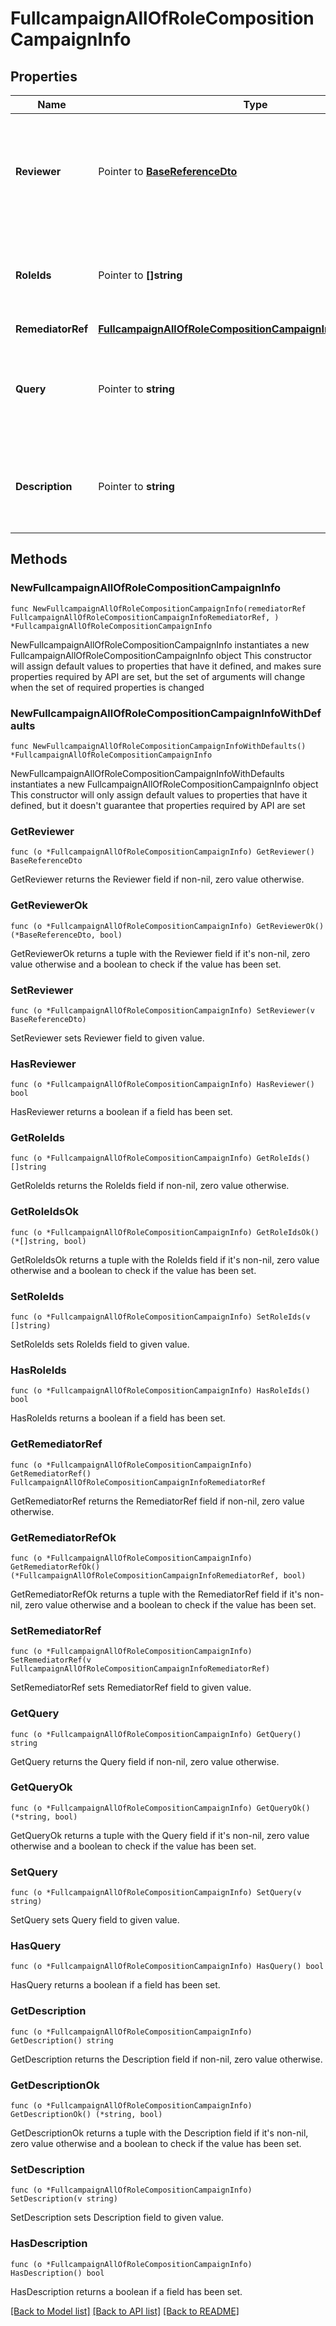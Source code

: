 # FullcampaignAllOfRoleCompositionCampaignInfo

## Properties

Name | Type | Description | Notes
------------ | ------------- | ------------- | -------------
**Reviewer** | Pointer to [**BaseReferenceDto**](BaseReferenceDto.md) | If specified, this identity or governance group will be the reviewer for all certifications in this campaign. The allowed DTO types are IDENTITY and GOVERNANCE_GROUP | [optional] 
**RoleIds** | Pointer to **[]string** | Optional list of roles to include in this campaign. Only one of &#x60;roleIds&#x60; and &#x60;query&#x60; may be set; if neither are set, all roles are included. | [optional] 
**RemediatorRef** | [**FullcampaignAllOfRoleCompositionCampaignInfoRemediatorRef**](FullcampaignAllOfRoleCompositionCampaignInfoRemediatorRef.md) |  | 
**Query** | Pointer to **string** | Optional search query to scope this campaign to a set of roles. Only one of &#x60;roleIds&#x60; and &#x60;query&#x60; may be set; if neither are set, all roles are included. | [optional] 
**Description** | Pointer to **string** | Describes this role composition campaign. Intended for storing the query used, and possibly the number of roles selected/available. | [optional] 

## Methods

### NewFullcampaignAllOfRoleCompositionCampaignInfo

`func NewFullcampaignAllOfRoleCompositionCampaignInfo(remediatorRef FullcampaignAllOfRoleCompositionCampaignInfoRemediatorRef, ) *FullcampaignAllOfRoleCompositionCampaignInfo`

NewFullcampaignAllOfRoleCompositionCampaignInfo instantiates a new FullcampaignAllOfRoleCompositionCampaignInfo object
This constructor will assign default values to properties that have it defined,
and makes sure properties required by API are set, but the set of arguments
will change when the set of required properties is changed

### NewFullcampaignAllOfRoleCompositionCampaignInfoWithDefaults

`func NewFullcampaignAllOfRoleCompositionCampaignInfoWithDefaults() *FullcampaignAllOfRoleCompositionCampaignInfo`

NewFullcampaignAllOfRoleCompositionCampaignInfoWithDefaults instantiates a new FullcampaignAllOfRoleCompositionCampaignInfo object
This constructor will only assign default values to properties that have it defined,
but it doesn't guarantee that properties required by API are set

### GetReviewer

`func (o *FullcampaignAllOfRoleCompositionCampaignInfo) GetReviewer() BaseReferenceDto`

GetReviewer returns the Reviewer field if non-nil, zero value otherwise.

### GetReviewerOk

`func (o *FullcampaignAllOfRoleCompositionCampaignInfo) GetReviewerOk() (*BaseReferenceDto, bool)`

GetReviewerOk returns a tuple with the Reviewer field if it's non-nil, zero value otherwise
and a boolean to check if the value has been set.

### SetReviewer

`func (o *FullcampaignAllOfRoleCompositionCampaignInfo) SetReviewer(v BaseReferenceDto)`

SetReviewer sets Reviewer field to given value.

### HasReviewer

`func (o *FullcampaignAllOfRoleCompositionCampaignInfo) HasReviewer() bool`

HasReviewer returns a boolean if a field has been set.

### GetRoleIds

`func (o *FullcampaignAllOfRoleCompositionCampaignInfo) GetRoleIds() []string`

GetRoleIds returns the RoleIds field if non-nil, zero value otherwise.

### GetRoleIdsOk

`func (o *FullcampaignAllOfRoleCompositionCampaignInfo) GetRoleIdsOk() (*[]string, bool)`

GetRoleIdsOk returns a tuple with the RoleIds field if it's non-nil, zero value otherwise
and a boolean to check if the value has been set.

### SetRoleIds

`func (o *FullcampaignAllOfRoleCompositionCampaignInfo) SetRoleIds(v []string)`

SetRoleIds sets RoleIds field to given value.

### HasRoleIds

`func (o *FullcampaignAllOfRoleCompositionCampaignInfo) HasRoleIds() bool`

HasRoleIds returns a boolean if a field has been set.

### GetRemediatorRef

`func (o *FullcampaignAllOfRoleCompositionCampaignInfo) GetRemediatorRef() FullcampaignAllOfRoleCompositionCampaignInfoRemediatorRef`

GetRemediatorRef returns the RemediatorRef field if non-nil, zero value otherwise.

### GetRemediatorRefOk

`func (o *FullcampaignAllOfRoleCompositionCampaignInfo) GetRemediatorRefOk() (*FullcampaignAllOfRoleCompositionCampaignInfoRemediatorRef, bool)`

GetRemediatorRefOk returns a tuple with the RemediatorRef field if it's non-nil, zero value otherwise
and a boolean to check if the value has been set.

### SetRemediatorRef

`func (o *FullcampaignAllOfRoleCompositionCampaignInfo) SetRemediatorRef(v FullcampaignAllOfRoleCompositionCampaignInfoRemediatorRef)`

SetRemediatorRef sets RemediatorRef field to given value.


### GetQuery

`func (o *FullcampaignAllOfRoleCompositionCampaignInfo) GetQuery() string`

GetQuery returns the Query field if non-nil, zero value otherwise.

### GetQueryOk

`func (o *FullcampaignAllOfRoleCompositionCampaignInfo) GetQueryOk() (*string, bool)`

GetQueryOk returns a tuple with the Query field if it's non-nil, zero value otherwise
and a boolean to check if the value has been set.

### SetQuery

`func (o *FullcampaignAllOfRoleCompositionCampaignInfo) SetQuery(v string)`

SetQuery sets Query field to given value.

### HasQuery

`func (o *FullcampaignAllOfRoleCompositionCampaignInfo) HasQuery() bool`

HasQuery returns a boolean if a field has been set.

### GetDescription

`func (o *FullcampaignAllOfRoleCompositionCampaignInfo) GetDescription() string`

GetDescription returns the Description field if non-nil, zero value otherwise.

### GetDescriptionOk

`func (o *FullcampaignAllOfRoleCompositionCampaignInfo) GetDescriptionOk() (*string, bool)`

GetDescriptionOk returns a tuple with the Description field if it's non-nil, zero value otherwise
and a boolean to check if the value has been set.

### SetDescription

`func (o *FullcampaignAllOfRoleCompositionCampaignInfo) SetDescription(v string)`

SetDescription sets Description field to given value.

### HasDescription

`func (o *FullcampaignAllOfRoleCompositionCampaignInfo) HasDescription() bool`

HasDescription returns a boolean if a field has been set.


[[Back to Model list]](../README.md#documentation-for-models) [[Back to API list]](../README.md#documentation-for-api-endpoints) [[Back to README]](../README.md)


